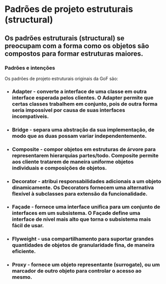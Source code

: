 # **Padrões de projeto estruturais (structural)**
## Os padrões estruturais (structural) se preocupam com a forma como os objetos são compostos para formar estruturas maiores.

### **Padrões e intenções**

Os padrões de projeto estruturais originais da GoF são:

- ### **Adapter** - converte a interface de uma classe em outra interface esperada pelos clientes. O Adapter permite que certas classes trabalhem em conjunto, pois de outra forma seria impossível por causa de suas interfaces incompatíveis.

- ### **Bridge** - separa uma abstração da sua implementação, de modo que as duas possam variar independentemente.

- ### **Composite** - compor objetos em estruturas de árvore para representarem hierarquias partes/todo. Composite permite aos cliente tratarem de maneira uniforme objetos individuais e composições de objetos.

- ### **Decorator** - atribui responsabilidades adicionais a um objeto dinamicamente. Os Decorators fornecem uma alternativa flexível à subclasses para extensão da funcionalidade.

- ### **Façade** - fornece uma interface unifica para um conjunto de interfaces em um subsistema. O Façade define uma interface de nível mais alto que torna o subsistema mais fácil de usar.

- ### **Flyweight** - usa compartilhamento para suportar grandes quantidades de objetos de granularidade fina, de maneira eficiente.

- ### **Proxy** - fornece um objeto representante (surrogate), ou um marcador de outro objeto para controlar o acesso ao mesmo.
